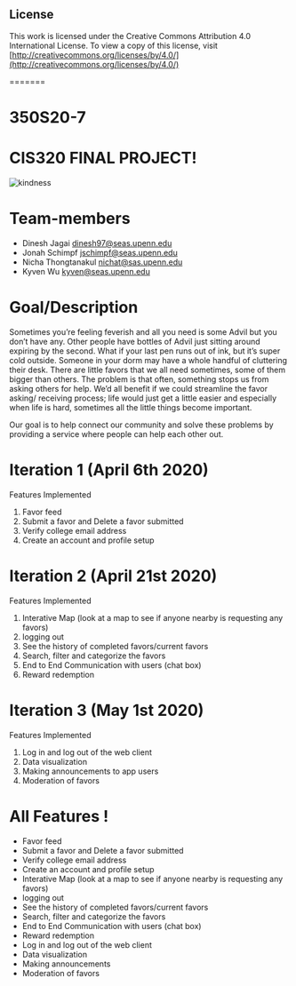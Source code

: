 ## License

This work is licensed under the Creative Commons Attribution 4.0 International License. To view a copy of this license, visit [http://creativecommons.org/licenses/by/4.0/](http://creativecommons.org/licenses/by/4.0/)


=======
# 350S20-7
# CIS320 FINAL PROJECT! 
![kindness](https://github.com/cis350/350S20-7/blob/master/client/Images/quote_app.jpeg)
# Team-members 
  - Dinesh Jagai <dinesh97@seas.upenn.edu>
  - Jonah Schimpf <jschimpf@seas.upenn.edu>
  - Nicha Thongtanakul <nichat@sas.upenn.edu>
  - Kyven Wu <kyven@seas.upenn.edu> 
  
  # Goal/Description
Sometimes you’re feeling feverish and all you need is some Advil but you don’t have any. Other people have bottles of Advil just sitting around expiring by the second. What if your last pen runs out of ink, but it’s super cold outside. Someone in your dorm may have a whole handful of cluttering their desk. There are little favors that we all need sometimes, some of them bigger than others. The problem is that often, something stops us from asking others for help. We’d all benefit if we could streamline the favor asking/ receiving process; life would just get a little easier and especially when life is hard, sometimes all the little things become important. 

Our goal is to help connect our community and solve these problems by providing a service where people can help each other out.

# Iteration 1 (April 6th 2020) 
Features Implemented 
1) Favor feed
2) Submit a favor and Delete a favor submitted 
3) Verify college email address 
4) Create an account and profile setup


# Iteration 2 (April 21st 2020) 
Features Implemented 
1) Interative Map (look at a map to see if anyone nearby is requesting any favors)
2) logging out
3) See the history of completed favors/current favors 
4) Search, filter and categorize the favors
5) End to End Communication with users (chat box) 
6) Reward redemption

# Iteration 3 (May 1st 2020)
Features Implemented
1) Log in and log out of the web client
2) Data visualization
3) Making announcements to app users
4) Moderation of favors


# All Features ! 
 - Favor feed
 - Submit a favor and Delete a favor submitted 
 - Verify college email address 
 - Create an account and profile setup
 - Interative Map (look at a map to see if anyone nearby is requesting any favors)
 - logging out
 - See the history of completed favors/current favors 
 - Search, filter and categorize the favors
 - End to End Communication with users (chat box)
 - Reward redemption
 - Log in and log out of the web client
 - Data visualization
 - Making announcements
 - Moderation of favors


